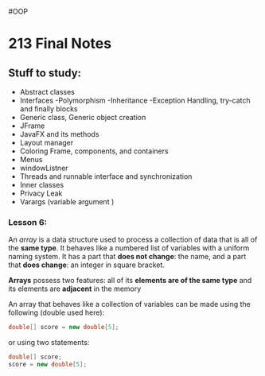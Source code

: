 #OOP 
# 213 Final Notes
## Stuff to study:
- Abstract classes
- Interfaces
-Polymorphism
-Inheritance
-Exception Handling, try-catch and finally blocks
- Generic class, Generic object creation
- JFrame
- JavaFX and its methods
- Layout manager
- Coloring Frame, components, and containers
- Menus
- windowListner
- Threads and runnable interface and synchronization
- Inner classes
- Privacy Leak
- Varargs  (variable argument )

### Lesson 6:

An *array* is a data structure used to process a collection of data that is all of the **same type**. It behaves like a numbered list of variables with a uniform naming system. It has a part that  **does not change**: the name, and a part that **does change**: an integer in square bracket.

**Arrays** possess two features: all of its **elements are of the same type** and its elements are **adjacent** in the memory

An array that behaves like a collection of variables can be made using the following (double used here):
```java
double[] score = new double[5];
```

or using two statements:
```java
double[] score;
score = new double[5];
```

